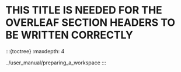 
# THIS TITLE IS NEEDED FOR THE OVERLEAF SECTION HEADERS TO BE WRITTEN CORRECTLY

:::{toctree}
:maxdepth: 4

../user_manual/preparing_a_workspace
:::
